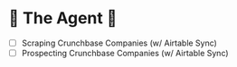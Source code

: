 # 🥷 The Agent 🥷

- [ ] Scraping Crunchbase Companies (w/ Airtable Sync)
- [ ] Prospecting Crunchbase Companies (w/ Airtable Sync)
